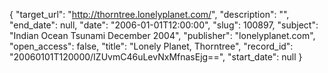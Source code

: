 {
  "target_url": "http://thorntree.lonelyplanet.com/", 
  "description": "", 
  "end_date": null, 
  "date": "2006-01-01T12:00:00", 
  "slug": 100897, 
  "subject": "Indian Ocean Tsunami December 2004", 
  "publisher": "lonelyplanet.com", 
  "open_access": false, 
  "title": "Lonely Planet, Thorntree", 
  "record_id": "20060101T120000/IZUvmC46uLevNxMfnasEjg==", 
  "start_date": null
}

